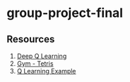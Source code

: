# group-project-final

## Resources

1. [Deep Q Learning](https://towardsdatascience.com/self-learning-ai-agents-part-ii-deep-q-learning-b5ac60c3f47)
2. [Gym - Tetris](https://gymnasium.farama.org/environments/atari/tetris/#actions)
3. [Q Learning Example](https://www.simplilearn.com/tutorials/machine-learning-tutorial/what-is-q-learning)